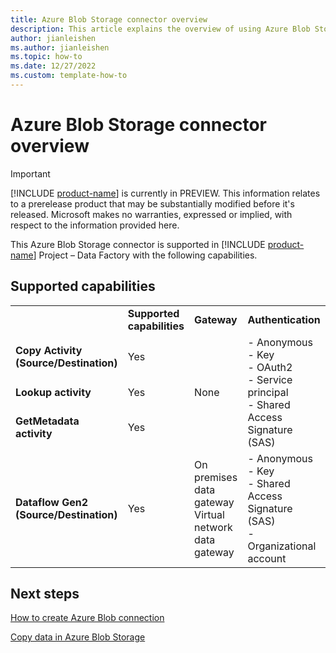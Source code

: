 ```yaml
---
title: Azure Blob Storage connector overview
description: This article explains the overview of using Azure Blob Storage.
author: jianleishen
ms.author: jianleishen
ms.topic: how-to
ms.date: 12/27/2022
ms.custom: template-how-to 
---
```


# Azure Blob Storage connector overview

> [!IMPORTANT]
> [!INCLUDE [product-name](../includes/product-name.md)] is currently in PREVIEW.
> This information relates to a prerelease product that may be substantially modified before it's released. Microsoft makes no warranties, expressed or implied, with respect to the information provided here.

This Azure Blob Storage connector is supported in [!INCLUDE [product-name](../includes/product-name.md)] Project – Data Factory with the following capabilities. 


## Supported capabilities

<table>
                <tr><td><td><b>Supported capabilities</b></td><td><b>Gateway</b></td><td><b>Authentication</b></td></tr>
                <tr><td><b>Copy Activity (Source/Destination)</b></td><td>Yes</td><td rowspan=3>None</td><td rowspan=3>- Anonymous<br>- Key<br>- OAuth2<br>- Service principal<br>- Shared Access Signature (SAS)</td></tr>
                <tr><td><b>Lookup activity</b></td><td>Yes</td></tr>
                <tr><td><b>GetMetadata activity</b></td><td>Yes</td></tr>
                <tr><td><b>Dataflow Gen2 (Source/Destination)</b></td><td>Yes</td><td>On premises data gateway <br> Virtual network data gateway </td><td>- Anonymous<br>- Key<br>- Shared Access Signature (SAS)<br>- Organizational account</td></tr>
</table>


## Next steps

[How to create Azure Blob connection](connector-azure-blob-storage.md)

[Copy data in Azure Blob Storage](connector-azure-blob-storage-copy-activity.md)

